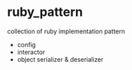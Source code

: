 # ruby_pattern
collection of ruby implementation pattern

- config
- interactor
- object serializer & deserializer
